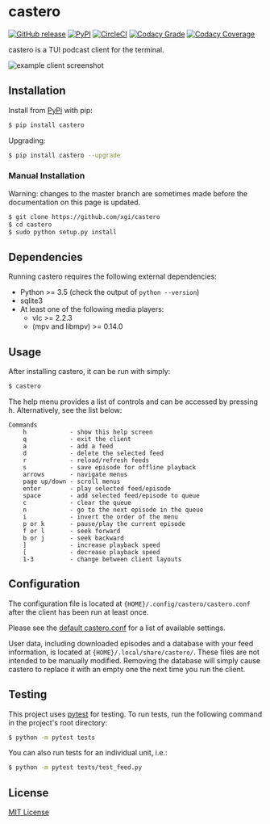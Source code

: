# castero

[![GitHub release](https://img.shields.io/github/release/xgi/castero.svg)](https://github.com/xgi/castero/releases) [![PyPI](https://img.shields.io/pypi/v/castero.svg)](https://pypi.org/project/castero) [![CircleCI](https://circleci.com/gh/xgi/castero/tree/master.svg?style=svg)](https://circleci.com/gh/xgi/castero/tree/master) [![Codacy Grade](https://api.codacy.com/project/badge/Grade/f67d09d07b1d4d1aa1c97db3cbed5d1f)](https://www.codacy.com/app/xgi/castero) [![Codacy Coverage](https://api.codacy.com/project/badge/Coverage/f67d09d07b1d4d1aa1c97db3cbed5d1f)](https://www.codacy.com/app/xgi/castero)

castero is a TUI podcast client for the terminal.

![example client screenshot](https://raw.githubusercontent.com/xgi/castero/master/res/client_example.png)

## Installation

Install from [PyPi](https://pypi.org/project/castero) with pip:

```bash
$ pip install castero
```

Upgrading:

```bash
$ pip install castero --upgrade
```

### Manual Installation

Warning: changes to the master branch are sometimes made before the
documentation on this page is updated.

```bash
$ git clone https://github.com/xgi/castero
$ cd castero
$ sudo python setup.py install
```

## Dependencies

Running castero requires the following external dependencies:

* Python >= 3.5 (check the output of ``python --version``)
* sqlite3
* At least one of the following media players:
  * vlc >= 2.2.3
  * (mpv and libmpv) >= 0.14.0
  
## Usage

After installing castero, it can be run with simply:

```bash
$ castero
```

The help menu provides a list of controls and can be accessed by pressing
<kbd>h</kbd>. Alternatively, see the list below:

```text
Commands
    h            - show this help screen
    q            - exit the client
    a            - add a feed
    d            - delete the selected feed
    r            - reload/refresh feeds
    s            - save episode for offline playback
    arrows       - navigate menus
    page up/down - scroll menus
    enter        - play selected feed/episode
    space        - add selected feed/episode to queue
    c            - clear the queue
    n            - go to the next episode in the queue
    i            - invert the order of the menu
    p or k       - pause/play the current episode
    f or l       - seek forward
    b or j       - seek backward
    ]            - increase playback speed
    [            - decrease playback speed
    1-3          - change between client layouts
```

## Configuration

The configuration file is located at `{HOME}/.config/castero/castero.conf`
after the client has been run at least once.

Please see the [default castero.conf](https://github.com/xgi/castero/blob/master/castero/templates/castero.conf)
for a list of available settings.

User data, including downloaded episodes and a database with your feed
information, is located at `{HOME}/.local/share/castero/`. These files are not
intended to be manually modified. Removing the database will simply cause
castero to replace it with an empty one the next time you run the client.

## Testing

This project uses [pytest](https://pytest.org) for testing. To run tests, run
the following command in the project's root directory:

```bash
$ python -m pytest tests
```

You can also run tests for an individual unit, i.e.:

```bash
$ python -m pytest tests/test_feed.py
```

## License

[MIT License](https://github.com/xgi/castero/blob/master/LICENSE.txt)